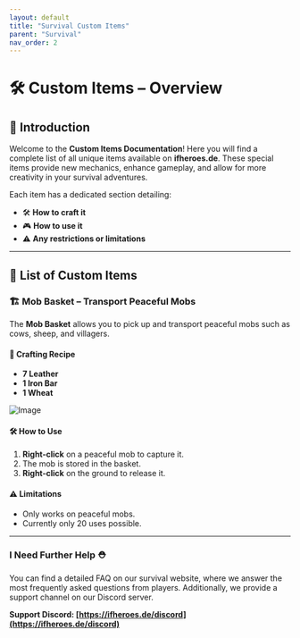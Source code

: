```yaml
---
layout: default
title: "Survival Custom Items"
parent: "Survival"
nav_order: 2
---
```




# 🛠️ Custom Items – Overview

## 📖 Introduction  
Welcome to the **Custom Items Documentation**! Here you will find a complete list of all unique items available on **ifheroes.de**. These special items provide new mechanics, enhance gameplay, and allow for more creativity in your survival adventures.

Each item has a dedicated section detailing:  
- 🛠️ **How to craft it**  
- 🎮 **How to use it**  
- ⚠️ **Any restrictions or limitations**  

---

## 📜 List of Custom Items  

### 🏗️ Mob Basket – Transport Peaceful Mobs  
The **Mob Basket** allows you to pick up and transport peaceful mobs such as cows, sheep, and villagers.

#### 🔹 Crafting Recipe  
- **7 Leather**  
- **1 Iron Bar**  
- **1 Wheat**  

![Image](https://github.com/user-attachments/assets/4c122f82-ff10-4010-adba-2e613c85e8f9)


#### 🛠️ How to Use  
1. **Right-click** on a peaceful mob to capture it.  
2. The mob is stored in the basket.  
3. **Right-click** on the ground to release it.  

#### ⚠️ Limitations  
- Only works on peaceful mobs.  
- Currently only 20 uses possible.
---

### **I Need Further Help ⛑️**

You can find a detailed FAQ on our survival website, where we answer the most frequently asked questions from players. Additionally, we provide a support channel on our Discord server.

**Support Discord: [https://ifheroes.de/discord](https://ifheroes.de/discord)**

